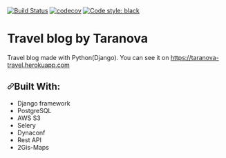 [![Build Status](https://travis-ci.org/Anastasiya-Taranova/travel_blog_by_taranova.svg?branch=master)](https://travis-ci.org/Anastasiya-Taranova/travel_blog_by_taranova)
[![codecov](https://codecov.io/gh/Anastasiya-Taranova/travel_blog_by_taranova/branch/master/graph/badge.svg)](https://codecov.io/gh/Anastasiya-Taranova/travel_blog_by_taranova)
[![Code style: black](https://img.shields.io/badge/code%20style-black-000000.svg)](https://github.com/psf/black)

# Travel blog by Taranova
Travel blog made with Python(Django).
You can see it on https://taranova-travel.herokuapp.com
<h2><a id="user-content-built-with" class="anchor" aria-hidden="true" href="#built-with"><svg class="octicon octicon-link" viewBox="0 0 16 16" version="1.1" width="16" height="16" aria-hidden="true"><path fill-rule="evenodd" d="M7.775 3.275a.75.75 0 001.06 1.06l1.25-1.25a2 2 0 112.83 2.83l-2.5 2.5a2 2 0 01-2.83 0 .75.75 0 00-1.06 1.06 3.5 3.5 0 004.95 0l2.5-2.5a3.5 3.5 0 00-4.95-4.95l-1.25 1.25zm-4.69 9.64a2 2 0 010-2.83l2.5-2.5a2 2 0 012.83 0 .75.75 0 001.06-1.06 3.5 3.5 0 00-4.95 0l-2.5 2.5a3.5 3.5 0 004.95 4.95l1.25-1.25a.75.75 0 00-1.06-1.06l-1.25 1.25a2 2 0 01-2.83 0z"></path></svg></a>Built With:</h2>
<ul>
<li> Django framework</li>
<li> PostgreSQL</li>
<li> AWS S3 </li>
<li> Selery</li>
 <li> Dynaconf</li>
  <li> Rest API</li>
  <li> 2Gis-Maps</li>

</ul>

